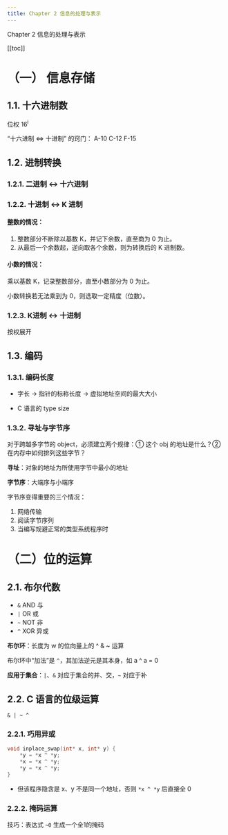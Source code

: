 ```yaml
---
title: Chapter 2 信息的处理与表示
---
```


Chapter 2 信息的处理与表示

[[toc]]

# （一） 信息存储

## 1.1. 十六进制数

位权  16<sup>i</sup> 

“十六进制 <=> 十进制” 的窍门： A-10  C-12  F-15

## 1.2. 进制转换

### 1.2.1. 二进制 <-> 十六进制

### 1.2.2. 十进制 <-> K 进制

#### **整数的情况**：

1. 整数部分不断除以基数 K，并记下余数，直至商为 0 为止。
2. 从最后一个余数起，逆向取各个余数，则为转换后的 K 进制数。

#### **小数的情况**：

乘以基数 K，记录整数部分，直至小数部分为 0 为止。

小数转换若无法乘到为 0，则选取一定精度（位数）。

### 1.2.3. K进制 <-> 十进制

按权展开

## 1.3. 编码

### 1.3.1. 编码长度

+ 字长 -> 指针的标称长度 -> 虚拟地址空间的最大大小

+ C 语言的 type size

### 1.3.2. 寻址与字节序

对于跨越多字节的 object，必须建立两个规律：① 这个 obj 的地址是什么？② 在内存中如何排列这些字节？

**寻址**：对象的地址为所使用字节中最小的地址

**字节序**：大端序与小端序

字节序变得重要的三个情况：

1. 网络传输
2. 阅读字节序列
3. 当编写规避正常的类型系统程序时

# （二）位的运算

## 2.1. 布尔代数

+ `&` AND 与
+ `|` OR 或
+ `~` NOT 非
+ `^` XOR 异或

**布尔环**：长度为 w 的位向量上的 ^ & ~ 运算

布尔环中“加法”是 `^`，其加法逆元是其本身，如 a ^ a = 0

**应用于集合**：`|`、`&` 对应于集合的并、交，`~` 对应于补

## 2.2. C 语言的位级运算

`& | ~ ^`

### 2.2.1. 巧用异或

```c
void inplace_swap(int* x, int* y) {
    *y = *x ^ *y;
    *x = *x ^ *y;
    *y = *x ^ *y;
}
```

+ 但该程序隐含是 x、y 不是同一个地址，否则 `*x ^ *y` 后直接全 0

### 2.2.2. 掩码运算

技巧：表达式 `~0` 生成一个全1的掩码